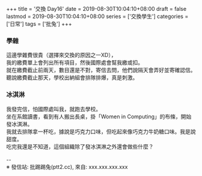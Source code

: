 +++
title = '交換 Day16'
date = 2019-08-30T10:04:10+08:00
draft = false
lastmod = 2019-08-30T10:04:10+08:00
series = ['交換學生']
categories = ['日常']
tags = ['批兔']
+++
### 學雜
這邊學雜費很貴（選擇來交換的原因之一XD），<br>
我的繳費單上會列出所有項目，然後國際處會幫我繳或扣。<br>
就在繳費截止前兩天，數目還是不對，寄信去問，他們說隔天會弄好並寄確認信。<br>
聽說繳費截止那天，學校出納組會排隊排爆，真是刺激。<br>
### 冰淇淋
我發完信，怕國際處叫我，就跑去學校。<br>
坐在系館讀書，看到有人搬出長桌，掛「Women in Computing」的布條，開始發冰淇淋。<br>
我就去排隊拿一杯吃，據說是巧克力口味，但吃起來像巧克力牛奶糖口味。我是說甜度。<br>
吃完我還是不知道，這個組織除了發冰淇淋之外還會做些什麼？<br>
<br>
--<br>
※ 發信站: 批踢踢兔(ptt2.cc), 來自: xxx.xxx.xxx.xxx<br>

